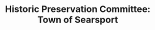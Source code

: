 ---
layout: repo
title: "Historic Preservation Committee: Town of Searsport"
id: 3349
permalink: repos/3349/
---